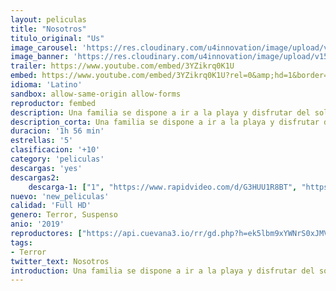 ```yaml
---
layout: peliculas
title: "Nosotros"
titulo_original: "Us"
image_carousel: 'https://res.cloudinary.com/u4innovation/image/upload/v1559364553/nosotros-poster-min_ebw7dy.jpg'
image_banner: 'https://res.cloudinary.com/u4innovation/image/upload/v1559364557/nosotros-banner-min_ybgyju.jpg'
trailer: https://www.youtube.com/embed/3YZikrq0K1U
embed: https://www.youtube.com/embed/3YZikrq0K1U?rel=0&amp;hd=1&border=0&wmode=opaque&enablejsapi=1&modestbranding=1&controls=1&showinfo=1
idioma: 'Latino'
sandbox: allow-same-origin allow-forms
reproductor: fembed
description: Una familia se dispone a ir a la playa y disfrutar del sol. Jason, el más joven de la misma, desaparece. Cuando sus padres le encuentran, el niño parece estar desorientado. Esa noche, una nueva familia trata de aterrorizarles y lo consiguen cuando se dan cuenta de que son físicamente y emocionalmente iguales. Ahora, la única salida es matar a la familia impostora antes de que esta acabe con ellos.
description_corta: Una familia se dispone a ir a la playa y disfrutar del sol. Jason, el más joven de la misma, desaparece. Cuando sus padres le encuentran, el niño parece estar desorientado. Esa noche, una nueva familia trata de aterrorizarles y lo consiguen cuando se dan cuenta de que son físicamente y emocionalmente iguales. Ahora, la única salida es matar a la familia impostora antes de que esta acabe con ellos.
duracion: '1h 56 min'
estrellas: '5'
clasificacion: '+10'
category: 'peliculas'
descargas: 'yes'
descargas2:
    descarga-1: ["1", "https://www.rapidvideo.com/d/G3HUU1R8BT", "https://www.google.com/s2/favicons?domain=openload.co","OpenLoad","https://res.cloudinary.com/imbriitneysam/image/upload/v1541473684/mexico.png", "Latino", "HD"]
nuevo: 'new_peliculas'
calidad: 'Full HD'
genero: Terror, Suspenso
anio: '2019'
reproductores: ["https://api.cuevana3.io/rr/gd.php?h=ek5lbm9xYWNrS0xJMVp5b21KREk0dFBLbjVkaHhkRGdrOG1jbnBpUnhhS1ZySVdaZWFlczQ1M1Nub3g3cnBIb3JzMW9obW5UeTgybjNHaDhyTFRVMnF1U3FadVkyUT09"]
tags:
- Terror
twitter_text: Nosotros
introduction: Una familia se dispone a ir a la playa y disfrutar del sol. Jason, el más joven de la misma, desaparece. Cuando sus padres le encuentran, el niño parece estar desorientado. Esa noche, una nueva familia trata de aterrorizarles y lo consiguen cuando se dan cuenta de que son físicamente y emocionalmente iguales. Ahora, la única salida es matar a la familia impostora antes de que esta acabe con ellos.
---
```



 







